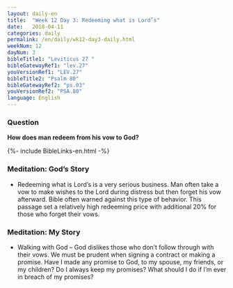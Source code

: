```yaml
---
layout: daily-en
title:  "Week 12 Day 3: Redeeming what is Lord’s"
date:   2018-04-11
categories: daily
permalink: /en/daily/wk12-day3-daily.html
weekNum: 12
dayNum: 3
bibleTitle1: "Leviticus 27 "
bibleGatewayRef1: "lev.27"
youVersionRef1: "LEV.27"
bibleTitle2: "Psalm 80"
bibleGatewayRef2: "ps.03"
youVersionRef2: "PSA.80"
language: English
---
```


### Question
**How does man redeem from his vow to God?**

{%- include BibleLinks-en.html -%}

### Meditation: God’s Story
+ Redeeming what is Lord’s is a very serious business. Man often take a vow to make wishes to
the Lord during distress but then forget his vow afterward. Bible often warned against this type
of behavior. This passage set a relatively high redeeming price with additional 20% for those
who forget their vows.

### Meditation: My Story
+ Walking with God – God dislikes those who don’t follow through with their vows. We must be
prudent when signing a contract or making a promise. Have I made any promise to God, to my
spouse, my friends, or my children? Do I always keep my promises? What should I do if I’m ever
in breach of my promises?
